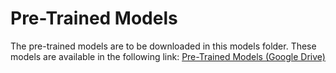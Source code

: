 # Pre-Trained Models
The pre-trained models are to be downloaded in this models folder. These models are available in the following link: 
[Pre-Trained Models (Google Drive)](https://drive.google.com/drive/folders/1kbtsRms3jEllFaKXTmvIxF8-eGyagGQZ?usp=sharing)
